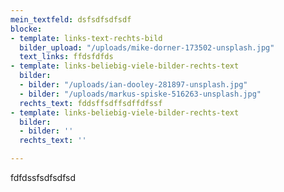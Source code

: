```yaml
---
mein_textfeld: dsfsdfsdfsdf
blocke:
- template: links-text-rechts-bild
  bilder_upload: "/uploads/mike-dorner-173502-unsplash.jpg"
  text_links: ffdsfdfds
- template: links-beliebig-viele-bilder-rechts-text
  bilder:
  - bilder: "/uploads/ian-dooley-281897-unsplash.jpg"
  - bilder: "/uploads/markus-spiske-516263-unsplash.jpg"
  rechts_text: fddsffsdffsdffdfssf
- template: links-beliebig-viele-bilder-rechts-text
  bilder:
  - bilder: ''
  rechts_text: ''

---
```

fdfdssfsdfsdfsd